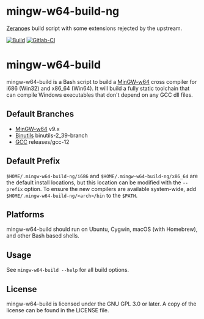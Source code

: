 # mingw-w64-build-ng
[Zeranoe](https://github.com/Zeranoe/mingw-w64-build)s build script with some extensions rejected by the upstream.

[![Build](https://github.com/utoni/mingw-w64-build-ng/actions/workflows/build.yml/badge.svg "Github Actions")](https://github.com/utoni/mingw-w64-build-ng/actions/workflows/build.yml)
[![Gitlab-CI](https://gitlab.com/utoni/mingw-w64-build-ng/badges/main/pipeline.svg "Gitlab-CI: main branch")](https://gitlab.com/utoni/mingw-w64-build-ng/-/pipelines)

# mingw-w64-build
mingw-w64-build is a Bash script to build a [MinGW-w64](https://mingw-w64.org)
cross compiler for i686 (Win32) and x86_64 (Win64). It will build a fully static
toolchain that can compile Windows executables that don't depend on any GCC dll
files.

## Default Branches
* [MinGW-w64](https://mingw-w64.org) v9.x
* [Binutils](https://www.gnu.org/software/binutils/) binutils-2_39-branch
* [GCC](https://gcc.gnu.org/) releases/gcc-12

## Default Prefix
`$HOME/.mingw-w64-build-ng/i686` and `$HOME/.mingw-w64-build-ng/x86_64` are the
default install locations, but this location can be modified with the `--prefix`
option. To ensure the new compilers are available system-wide, add
`$HOME/.mingw-w64-build-ng/<arch>/bin` to the `$PATH`.

## Platforms
mingw-w64-build should run on Ubuntu, Cygwin, macOS (with Homebrew), and other
Bash based shells.

## Usage
See `mingw-w64-build --help` for all build options.

## License
mingw-w64-build is licensed under the GNU GPL 3.0 or later. A copy of the
license can be found in the LICENSE file.
